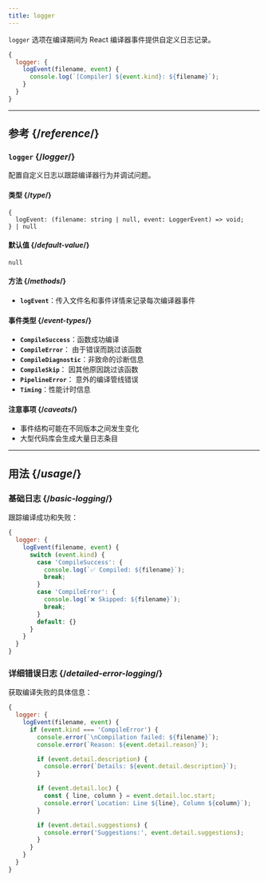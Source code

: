 ```yaml
---
title: logger
---
```


<Intro>

`logger` 选项在编译期间为 React 编译器事件提供自定义日志记录。

</Intro>

```js
{
  logger: {
    logEvent(filename, event) {
      console.log(`[Compiler] ${event.kind}: ${filename}`);
    }
  }
}
```

<InlineToc />

---

## 参考 {/*reference*/}


### `logger` {/*logger*/}

配置自定义日志以跟踪编译器行为并调试问题。

#### 类型 {/*type*/}

```
{
  logEvent: (filename: string | null, event: LoggerEvent) => void;
} | null
```

#### 默认值 {/*default-value*/}

`null`

#### 方法 {/*methods*/}

- **`logEvent`**：传入文件名和事件详情来记录每次编译器事件

#### 事件类型 {/*event-types*/}

- **`CompileSuccess`**：函数成功编译
- **`CompileError`**： 由于错误而跳过该函数
- **`CompileDiagnostic`**：非致命的诊断信息
- **`CompileSkip`**： 因其他原因跳过该函数
- **`PipelineError`**： 意外的编译管线错误
- **`Timing`**：性能计时信息


#### 注意事项 {/*caveats*/}

- 事件结构可能在不同版本之间发生变化
- 大型代码库会生成大量日志条目

---

## 用法 {/*usage*/}


### 基础日志 {/*basic-logging*/}

跟踪编译成功和失败：

```js
{
  logger: {
    logEvent(filename, event) {
      switch (event.kind) {
        case 'CompileSuccess': {
          console.log(`✅ Compiled: ${filename}`);
          break;
        }
        case 'CompileError': {
          console.log(`❌ Skipped: ${filename}`);
          break;
        }
        default: {}
      }
    }
  }
}
```

### 详细错误日志 {/*detailed-error-logging*/}

获取编译失败的具体信息：

```js
{
  logger: {
    logEvent(filename, event) {
      if (event.kind === 'CompileError') {
        console.error(`\nCompilation failed: ${filename}`);
        console.error(`Reason: ${event.detail.reason}`);

        if (event.detail.description) {
          console.error(`Details: ${event.detail.description}`);
        }

        if (event.detail.loc) {
          const { line, column } = event.detail.loc.start;
          console.error(`Location: Line ${line}, Column ${column}`);
        }

        if (event.detail.suggestions) {
          console.error('Suggestions:', event.detail.suggestions);
        }
      }
    }
  }
}
```
